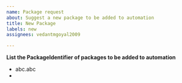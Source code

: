 ```yaml
---
name: Package request
about: Suggest a new package to be added to automation
title: New Package
labels: new
assignees: vedantmgoyal2009

---
```


**List the PackageIdentifier of packages to be added to automation**
- abc.abc
-
